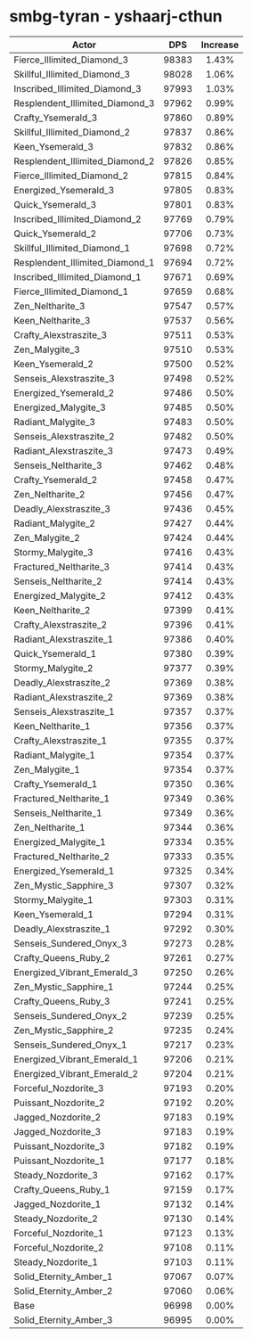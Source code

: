# smbg-tyran - yshaarj-cthun
| Actor | DPS | Increase |
|---|:---:|:---:|
|Fierce_Illimited_Diamond_3|98383|1.43%|
|Skillful_Illimited_Diamond_3|98028|1.06%|
|Inscribed_Illimited_Diamond_3|97993|1.03%|
|Resplendent_Illimited_Diamond_3|97962|0.99%|
|Crafty_Ysemerald_3|97860|0.89%|
|Skillful_Illimited_Diamond_2|97837|0.86%|
|Keen_Ysemerald_3|97832|0.86%|
|Resplendent_Illimited_Diamond_2|97826|0.85%|
|Fierce_Illimited_Diamond_2|97815|0.84%|
|Energized_Ysemerald_3|97805|0.83%|
|Quick_Ysemerald_3|97801|0.83%|
|Inscribed_Illimited_Diamond_2|97769|0.79%|
|Quick_Ysemerald_2|97706|0.73%|
|Skillful_Illimited_Diamond_1|97698|0.72%|
|Resplendent_Illimited_Diamond_1|97694|0.72%|
|Inscribed_Illimited_Diamond_1|97671|0.69%|
|Fierce_Illimited_Diamond_1|97659|0.68%|
|Zen_Neltharite_3|97547|0.57%|
|Keen_Neltharite_3|97537|0.56%|
|Crafty_Alexstraszite_3|97511|0.53%|
|Zen_Malygite_3|97510|0.53%|
|Keen_Ysemerald_2|97500|0.52%|
|Senseis_Alexstraszite_3|97498|0.52%|
|Energized_Ysemerald_2|97486|0.50%|
|Energized_Malygite_3|97485|0.50%|
|Radiant_Malygite_3|97483|0.50%|
|Senseis_Alexstraszite_2|97482|0.50%|
|Radiant_Alexstraszite_3|97473|0.49%|
|Senseis_Neltharite_3|97462|0.48%|
|Crafty_Ysemerald_2|97458|0.47%|
|Zen_Neltharite_2|97456|0.47%|
|Deadly_Alexstraszite_3|97436|0.45%|
|Radiant_Malygite_2|97427|0.44%|
|Zen_Malygite_2|97424|0.44%|
|Stormy_Malygite_3|97416|0.43%|
|Fractured_Neltharite_3|97414|0.43%|
|Senseis_Neltharite_2|97414|0.43%|
|Energized_Malygite_2|97412|0.43%|
|Keen_Neltharite_2|97399|0.41%|
|Crafty_Alexstraszite_2|97396|0.41%|
|Radiant_Alexstraszite_1|97386|0.40%|
|Quick_Ysemerald_1|97380|0.39%|
|Stormy_Malygite_2|97377|0.39%|
|Deadly_Alexstraszite_2|97369|0.38%|
|Radiant_Alexstraszite_2|97369|0.38%|
|Senseis_Alexstraszite_1|97357|0.37%|
|Keen_Neltharite_1|97356|0.37%|
|Crafty_Alexstraszite_1|97355|0.37%|
|Radiant_Malygite_1|97354|0.37%|
|Zen_Malygite_1|97354|0.37%|
|Crafty_Ysemerald_1|97350|0.36%|
|Fractured_Neltharite_1|97349|0.36%|
|Senseis_Neltharite_1|97349|0.36%|
|Zen_Neltharite_1|97344|0.36%|
|Energized_Malygite_1|97334|0.35%|
|Fractured_Neltharite_2|97333|0.35%|
|Energized_Ysemerald_1|97325|0.34%|
|Zen_Mystic_Sapphire_3|97307|0.32%|
|Stormy_Malygite_1|97303|0.31%|
|Keen_Ysemerald_1|97294|0.31%|
|Deadly_Alexstraszite_1|97292|0.30%|
|Senseis_Sundered_Onyx_3|97273|0.28%|
|Crafty_Queens_Ruby_2|97261|0.27%|
|Energized_Vibrant_Emerald_3|97250|0.26%|
|Zen_Mystic_Sapphire_1|97244|0.25%|
|Crafty_Queens_Ruby_3|97241|0.25%|
|Senseis_Sundered_Onyx_2|97239|0.25%|
|Zen_Mystic_Sapphire_2|97235|0.24%|
|Senseis_Sundered_Onyx_1|97217|0.23%|
|Energized_Vibrant_Emerald_1|97206|0.21%|
|Energized_Vibrant_Emerald_2|97204|0.21%|
|Forceful_Nozdorite_3|97193|0.20%|
|Puissant_Nozdorite_2|97192|0.20%|
|Jagged_Nozdorite_2|97183|0.19%|
|Jagged_Nozdorite_3|97183|0.19%|
|Puissant_Nozdorite_3|97182|0.19%|
|Puissant_Nozdorite_1|97177|0.18%|
|Steady_Nozdorite_3|97162|0.17%|
|Crafty_Queens_Ruby_1|97159|0.17%|
|Jagged_Nozdorite_1|97132|0.14%|
|Steady_Nozdorite_2|97130|0.14%|
|Forceful_Nozdorite_1|97123|0.13%|
|Forceful_Nozdorite_2|97108|0.11%|
|Steady_Nozdorite_1|97103|0.11%|
|Solid_Eternity_Amber_1|97067|0.07%|
|Solid_Eternity_Amber_2|97060|0.06%|
|Base|96998|0.00%|
|Solid_Eternity_Amber_3|96995|0.00%|
